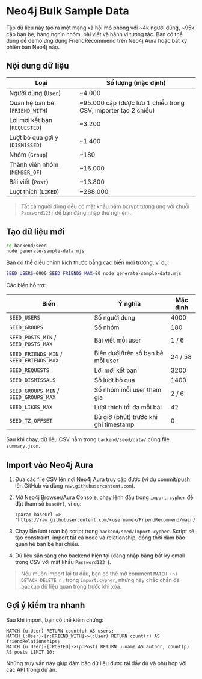# Neo4j Bulk Sample Data

Tập dữ liệu này tạo ra một mạng xã hội mô phỏng với ~4k người dùng, ~95k cặp bạn bè, hàng nghìn nhóm, bài viết và hành vi tương tác. Bạn có thể dùng để demo ứng dụng FriendRecommend trên Neo4j Aura hoặc bất kỳ phiên bản Neo4j nào.

## Nội dung dữ liệu

| Loại | Số lượng (mặc định) |
|------|---------------------|
| Người dùng (`User`) | ~4.000 |
| Quan hệ bạn bè (`FRIEND_WITH`) | ~95.000 cặp (được lưu 1 chiều trong CSV, importer tạo 2 chiều) |
| Lời mời kết bạn (`REQUESTED`) | ~3.200 |
| Lượt bỏ qua gợi ý (`DISMISSED`) | ~1.400 |
| Nhóm (`Group`) | ~180 |
| Thành viên nhóm (`MEMBER_OF`) | ~16.000 |
| Bài viết (`Post`) | ~13.800 |
| Lượt thích (`LIKED`) | ~288.000 |

> Tất cả người dùng đều có mật khẩu băm bcrypt tương ứng với chuỗi `Password123!` để bạn đăng nhập thử nghiệm.

## Tạo dữ liệu mới

```bash
cd backend/seed
node generate-sample-data.mjs
```

Bạn có thể điều chỉnh kích thước bằng các biến môi trường, ví dụ:

```bash
SEED_USERS=6000 SEED_FRIENDS_MAX=80 node generate-sample-data.mjs
```

Các biến hỗ trợ:

| Biến | Ý nghĩa | Mặc định |
|------|---------|----------|
| `SEED_USERS` | Số người dùng | 4000 |
| `SEED_GROUPS` | Số nhóm | 180 |
| `SEED_POSTS_MIN` / `SEED_POSTS_MAX` | Bài viết mỗi user | 1 / 6 |
| `SEED_FRIENDS_MIN` / `SEED_FRIENDS_MAX` | Biên dưới/trên số bạn bè mỗi user | 24 / 58 |
| `SEED_REQUESTS` | Lời mời kết bạn | 3200 |
| `SEED_DISMISSALS` | Số lượt bỏ qua | 1400 |
| `SEED_GROUPS_MIN` / `SEED_GROUPS_MAX` | Số nhóm mỗi user tham gia | 2 / 6 |
| `SEED_LIKES_MAX` | Lượt thích tối đa mỗi bài | 42 |
| `SEED_TZ_OFFSET` | Bù giờ (phút) trước khi ghi timestamp | 0 |

Sau khi chạy, dữ liệu CSV nằm trong `backend/seed/data/` cùng file `summary.json`.

## Import vào Neo4j Aura

1. Đưa các file CSV lên nơi Neo4j Aura truy cập được (ví dụ commit/push lên GitHub và dùng `raw.githubusercontent.com`).
2. Mở Neo4j Browser/Aura Console, chạy lệnh đầu trong `import.cypher` để đặt tham số `baseUrl`, ví dụ:

   ```cypher
   :param baseUrl => 'https://raw.githubusercontent.com/<username>/FriendRecommend/main/backend/seed/data';
   ```

3. Chạy lần lượt toàn bộ script trong `backend/seed/import.cypher`. Script sẽ tạo constraint, import tất cả node và relationship, đồng thời đảm bảo quan hệ bạn bè hai chiều.
4. Dữ liệu sẵn sàng cho backend hiện tại (đăng nhập bằng bất kỳ email trong CSV với mật khẩu `Password123!`).

> Nếu muốn import lại từ đầu, bạn có thể mở comment `MATCH (n) DETACH DELETE n;` trong `import.cypher`, nhưng hãy chắc chắn đã backup dữ liệu quan trọng trước khi xóa.

## Gợi ý kiểm tra nhanh

Sau khi import, bạn có thể kiểm chứng:

```cypher
MATCH (u:User) RETURN count(u) AS users;
MATCH (:User)-[r:FRIEND_WITH]->(:User) RETURN count(r) AS friendRelationships;
MATCH (u:User)-[:POSTED]->(p:Post) RETURN u.name AS author, count(p) AS posts LIMIT 10;
```

Những truy vấn này giúp đảm bảo dữ liệu được tải đầy đủ và phù hợp với các API trong dự án.
